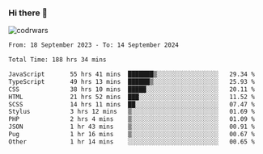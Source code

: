 ### Hi there 👋


![codrwars](https://www.codewars.com/users/rsschool_c9af20f58c35c696/badges/micro) 

<!--START_SECTION:waka-->

```txt
From: 18 September 2023 - To: 14 September 2024

Total Time: 188 hrs 34 mins

JavaScript       55 hrs 41 mins  ███████▒░░░░░░░░░░░░░░░░░   29.34 %
TypeScript       49 hrs 13 mins  ██████▒░░░░░░░░░░░░░░░░░░   25.93 %
CSS              38 hrs 10 mins  █████░░░░░░░░░░░░░░░░░░░░   20.11 %
HTML             21 hrs 52 mins  ███░░░░░░░░░░░░░░░░░░░░░░   11.52 %
SCSS             14 hrs 11 mins  ██░░░░░░░░░░░░░░░░░░░░░░░   07.47 %
Stylus           3 hrs 12 mins   ▒░░░░░░░░░░░░░░░░░░░░░░░░   01.69 %
PHP              2 hrs 4 mins    ▒░░░░░░░░░░░░░░░░░░░░░░░░   01.09 %
JSON             1 hr 43 mins    ▒░░░░░░░░░░░░░░░░░░░░░░░░   00.91 %
Pug              1 hr 16 mins    ▒░░░░░░░░░░░░░░░░░░░░░░░░   00.67 %
Other            1 hr 14 mins    ░░░░░░░░░░░░░░░░░░░░░░░░░   00.65 %
```

<!--END_SECTION:waka-->
